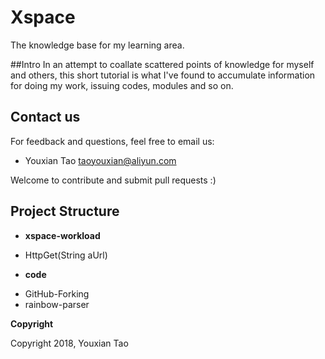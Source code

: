 # Xspace
The knowledge base for my learning area.

##Intro
In an attempt to coallate scattered points of knowledge for myself and others, this short tutorial is what I've found to accumulate information for doing my work, issuing codes, modules and so on.

## Contact us
For feedback and questions, feel free to email us:
* Youxian Tao taoyouxian@aliyun.com

Welcome to contribute and submit pull requests :)

## Project Structure
* **xspace-workload**
 - HttpGet(String aUrl)

* **code**
 - GitHub-Forking
 - rainbow-parser

**Copyright**

Copyright 2018, Youxian Tao


